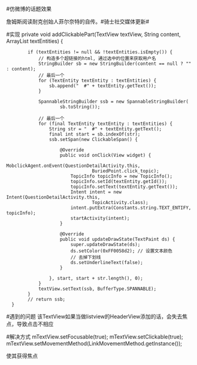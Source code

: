 #仿微博的话题效果

詹姆斯阅读耐克创始人菲尔奈特的自传。#骑士社交媒体更新#

#实现
      private void addClickablePart(TextView textView, String content,
      			ArrayList<TextEntity> textEntities) {
      
      		if (textEntities != null && !textEntities.isEmpty()) {
      			// 构造多个超链接的html, 通过选中的位置来获取用户名
      			StringBuilder sb = new StringBuilder(content == null ? "" : content);
      			// 最后一个
      			for (TextEntity textEntity : textEntities) {
      				sb.append("  #" + textEntity.getText());
      			}
      
      			SpannableStringBuilder ssb = new SpannableStringBuilder(
      					sb.toString());
      
      			// 最后一个
      			for (final TextEntity textEntity : textEntities) {
      				String str = "  #" + textEntity.getText();
      				final int start = sb.indexOf(str);
      				ssb.setSpan(new ClickableSpan() {
      
      					@Override
      					public void onClick(View widget) {
      						MobclickAgent.onEvent(QuestionDetailActivity.this,
      								BuriedPoint.click_topic);
      						TopicInfo topicInfo = new TopicInfo();
      						topicInfo.setId(textEntity.getId());
      						topicInfo.setText(textEntity.getText());
      						Intent intent = new Intent(QuestionDetailActivity.this,
      								TopicActivity.class);
      						intent.putExtra(Constants.string.TEXT_ENTIFY, topicInfo);
      						startActivity(intent);
      					}
      
      					@Override
      					public void updateDrawState(TextPaint ds) {
      						super.updateDrawState(ds);
      						ds.setColor(0xFF0058d2); // 设置文本颜色
      						// 去掉下划线
      						ds.setUnderlineText(false);
      					}
      
      				}, start, start + str.length(), 0);
      			}
      			textView.setText(ssb, BufferType.SPANNABLE);
      		}
      		// return ssb;
      }
#遇到的问题
该TextView如果当做listview的HeaderView添加的话，会失去焦点，导致点击不相应

#解决方式
        mTextView.setFocusable(true);
    		mTextView.setClickable(true);
    		mTextView.setMovementMethod(LinkMovementMethod.getInstance());
    		
使其获得焦点
